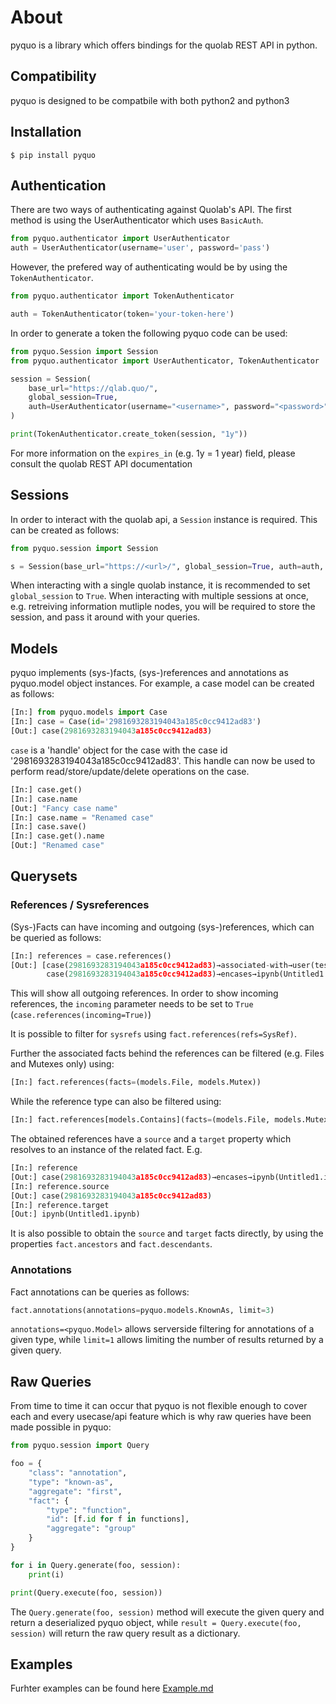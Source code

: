 # About

pyquo is a library which offers bindings for the quolab REST API in
python.

## Compatibility

pyquo is designed to be compatbile with both python2 and python3

## Installation

```shell
$ pip install pyquo
```

## Authentication

There are two ways of authenticating against Quolab's API. The first 
method is using the UserAuthenticator which uses  `BasicAuth`.

```python
from pyquo.authenticator import UserAuthenticator
auth = UserAuthenticator(username='user', password='pass')
```

However, the prefered way of authenticating would be by using the
`TokenAuthenticator`.

```python
from pyquo.authenticator import TokenAuthenticator

auth = TokenAuthenticator(token='your-token-here')
```

In order to generate a token the following pyquo code can be used:

```python
from pyquo.Session import Session
from pyquo.authenticator import UserAuthenticator, TokenAuthenticator

session = Session(
    base_url="https://qlab.quo/",
    global_session=True,
    auth=UserAuthenticator(username="<username>", password="<password>")
)

print(TokenAuthenticator.create_token(session, "1y"))
```

For more information on the `expires_in` (e.g. 1y = 1 year) field, please
consult the quolab REST API documentation

## Sessions

In order to interact with the quolab api, a `Session` instance is required. This
can be created as follows:

```python
from pyquo.session import Session

s = Session(base_url="https://<url>/", global_session=True, auth=auth, verify=False)
```

When interacting with a single quolab instance, it is recommended to set
`global_session` to `True`. When interacting with multiple sessions at once,
e.g. retreiving information mutliple nodes, you will be required to store the
session, and pass it around with your queries.

## Models

pyquo implements (sys-)facts, (sys-)references and annotations as pyquo.model
object instances. For example, a case model can be created as follows:

```python
[In:] from pyquo.models import Case
[In:] case = Case(id='2981693283194043a185c0cc9412ad83')
[Out:] case(2981693283194043a185c0cc9412ad83)
```

`case` is a 'handle' object for the case with the case id
'2981693283194043a185c0cc9412ad83'. This handle can now be used to perform
read/store/update/delete operations on the case. 

```python
[In:] case.get()
[In:] case.name
[Out:] "Fancy case name"
[In:] case.name = "Renamed case"
[In:] case.save()
[In:] case.get().name
[Out:] "Renamed case"
```

## Querysets

### References / Sysreferences

(Sys-)Facts can have incoming and outgoing (sys-)references, which can be
queried as follows:

```python
[In:] references = case.references()
[Out:] [case(2981693283194043a185c0cc9412ad83)→associated-with→user(test),
        case(2981693283194043a185c0cc9412ad83)→encases→ipynb(Untitled1.ipynb)]
```

This will show all outgoing references. In order to show incoming references,
the `incoming` parameter needs to be set to `True` (`case.references(incoming=True)`)

It is possible to filter for `sysrefs` using `fact.references(refs=SysRef)`.

Further the associated facts behind the references can be filtered (e.g. Files
and Mutexes only) using:

```python
[In:] fact.references(facts=(models.File, models.Mutex))
```

While the reference type can also be filtered using:

```python
[In:] fact.references[models.Contains](facts=(models.File, models.Mutex))
```

The obtained references have a `source` and a `target` property which resolves
to an instance of the related fact. E.g.

```python
[In:] reference
[Out:] case(2981693283194043a185c0cc9412ad83)→encases→ipynb(Untitled1.ipynb)
[In:] reference.source
[Out:] case(2981693283194043a185c0cc9412ad83)
[In:] reference.target
[Out:] ipynb(Untitled1.ipynb)
```

It is also possible to obtain the `source` and `target` facts directly, by
using the properties `fact.ancestors` and `fact.descendants`.

### Annotations

Fact annotations can be queries as follows:

```python
fact.annotations(annotations=pyquo.models.KnownAs, limit=3)
```

`annotations=<pyquo.Model>` allows serverside filtering for annotations of a
given type, while `limit=1` allows limiting the number of results returned by a
given query.


## Raw Queries

From time to time it can occur that pyquo is not flexible enough to cover each
and every usecase/api feature which is why raw queries have been made possible
in pyquo:

```python
from pyquo.session import Query

foo = {
    "class": "annotation",
    "type": "known-as",
    "aggregate": "first",
    "fact": {
        "type": "function",
        "id": [f.id for f in functions],
        "aggregate": "group" 
    }
}

for i in Query.generate(foo, session):
    print(i)

print(Query.execute(foo, session))
```

The `Query.generate(foo, session)` method will execute the given query and
return a deserialized pyquo object, while `result = Query.execute(foo, session)`
will return the raw query result as a dictionary.

## Examples

Furhter examples can be found here [Example.md](Examples.md)
